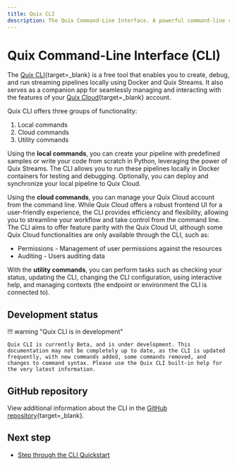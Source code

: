 ```yaml
---
title: Quix CLI
description: The Quix Command-Line Interface. A powerful command-line companion for developing locally, and deploying to local brokers, hosted brokers, or Quix Cloud.
---
```


# Quix Command-Line Interface (CLI)

The [Quix CLI](https://github.com/quixio/quix-cli){target=_blank} is a free tool that enables you to create, debug, and run streaming pipelines locally using Docker and Quix Streams. It also serves as a companion app for seamlessly managing and interacting with the features of your [Quix Cloud](../quix-cloud/overview.md){target=_blank} account.

Quix CLI offers three groups of functionality:

1. Local commands
2. Cloud commands
3. Utility commands

Using the **local commands**, you can create your pipeline with predefined samples or write your code from scratch in Python, leveraging the power of Quix Streams. The CLI allows you to run these pipelines locally in Docker containers for testing and debugging. Optionally, you can deploy and synchronize your local pipeline to Quix Cloud.

Using the **cloud commands**, you can manage your Quix Cloud account from the command line. While Quix Cloud offers a robust frontend UI for a user-friendly experience, the CLI provides efficiency and flexibility, allowing you to streamline your workflow and take control from the command line. The CLI aims to offer feature parity with the Quix Cloud UI, although some Quix Cloud functionalities are only available through the CLI, such as:

* Permissions - Management of user permissions against the resources
* Auditing - Users auditing data

With the **utility commands**, you can perform tasks such as checking your status, updating the CLI, changing the CLI configuration, using interactive help, and managing contexts (the endpoint or environment the CLI is connected to).

## Development status

!!! warning "Quix CLI is in development"

    Quix CLI is currently Beta, and is under development. This documentation may not be completely up to date, as the CLI is updated frequently, with new commands added, some commands removed, and changes to command syntax. Please use the Quix CLI built-in help for the very latest information.

## GitHub repository

View additional information about the CLI in the [GitHub repository](https://github.com/quixio/quix-cli){target=_blank}.

## Next step

* [Step through the CLI Quickstart](./cli-quickstart.md)

